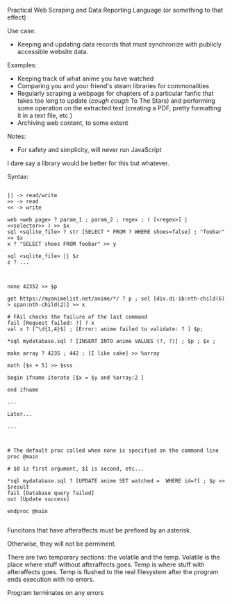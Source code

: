 
Practical Web Scraping and Data Reporting Language
(or something to that effect)


Use case:
- Keeping and updating data records that must synchronize with publicly 
accessible website data.

Examples:
- Keeping track of what anime you have watched
- Comparing you and your friend's steam libraries for commonalities
- Regularly scraping a webpage for chapters of a particular fanfic that takes 
too long to update (*cough cough* To The Stars) and performing some operation on 
the extracted text (creating a PDF, pretty formatting it in a text file, etc.)
- Archiving web content, to some extent

Notes:
- For safety and simplicity, will never run JavaScript

I dare say a library would be better for this but whatever.

Syntax:

```

|| -> read/write
>> -> read
<< -> write

web <web page> ? param_1 ; param_2 ; regex ; ( [<regex>] | <<selector>> ) >> $x
sql <sqlite_file> ? str [SELECT * FROM ? WHERE shoes=false] ; "foobar" >> $x
x ? "SELECT shoes FROM foobar" >> y

sql <sqlite_file> || $z
z ? ...



none 42352 >> $p

get https://myanimelist.net/anime/*/ ? p ; sel [div.di-ib:nth-child(6) > span:nth-child(2)] >> x

# FAil checks the failure of the last command
fail [Request failed: ?] ? x
val x ? [^\d{1,4}$] ; [Error: anime failed to validate: ? ] $p; 

*sql mydatabase.sql ? [INSERT INTO anime VALUES (?, ?)] ; $p ; $x ; 

make array ? 4235 ; 442 ; [I like cake] >> %array

math [$x + 5] >> $sss

begin ifname iterate [$x = $y and %array:2 ]
 
end ifname

...

Later...

...



# The default proc called when none is specified on the command line
proc @main

# $0 is first argument, $1 is second, etc...

*sql mydatabase.sql ? [UPDATE anime SET watched =  WHERE id=?] ; $p >> $result
fail [Database query failed]
out [Update success]

endproc @main


```


Funcitons that have afteraffects must be prefixed by an asterisk.

Otherwise, they will not be perminent.

There are two temporary sections: the volatile and the temp.
Volatile is the place where stuff without afteraffects goes.
Temp is where stuff with afteraffects goes.
Temp is flushed to the real filesystem after the program ends execution with no errors.

Program terminates on any errors


